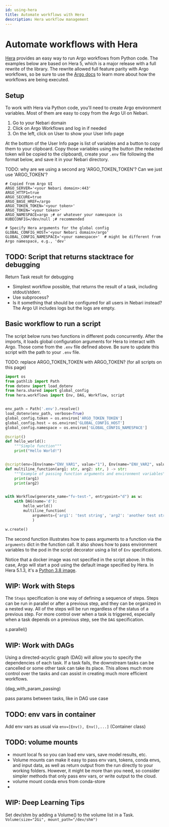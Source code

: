 ```yaml
---
id: using-hera
title: Automate workflows with Hera
description: Hera workflow management
---
```


# Automate workflows with Hera

[Hera](https://hera-workflows.readthedocs.io/) provides an easy way to run Argo workflows from Python code. The examples below are based on Hera 5, which is a major release with a full rewrite of the library.  The rewrite allowed full feature parity with Argo workflows, so be sure to use the [Argo docs](https://argoproj.github.io/argo-workflows/) to learn more about how the workflows are being executed.

## Setup

To work with Hera via Python code, you'll need to create Argo environment variables.  Most of them are easy to copy from the Argo UI on Nebari.

1. Go to your Nebari domain
2. Click on Argo Workflows and log in if needed
3. On the left, click on User to show your User Info page

At the bottom of the User Info page is list of variables and a button to copy them to your clipboard.  Copy those variables using the button (the redacted token will be copied to the clipboard), create your `.env` file following the format below, and save it in your Nebari directory.

TODO: why are we using a second arg 'ARGO_TOKEN_TOKEN'?  Can we just use 'ARGO_TOKEN'?

```
# Copied from Argo UI
ARGO_SERVER='<your Nebari domain>:443'
ARGO_HTTP1=true
ARGO_SECURE=true
ARGO_BASE_HREF=/argo
ARGO_TOKEN_TOKEN='<your token>'
ARGO_TOKEN='<your token>'
ARGO_NAMESPACE=argo ;# or whatever your namespace is
KUBECONFIG=/dev/null ;# recommended

# Specify Hera arguments for the global config
GLOBAL_CONFIG_HOST='<your Nebari domain>/argo'
GLOBAL_CONFIG_NAMESPACE='<your namespace>'  # might be different from Argo namespace, e.g., 'dev'
```

## TODO: Script that returns stacktrace for debugging

Return Task result for debugging
- Simplest workflow possible, that returns the result of a task, including stdout/stderr.
- Use subprocess?
- Is it something that should be configured for all users in Nebari instead?  The Argo UI includes logs but the logs are empty.

## Basic workflow to run a script

The script below runs two functions in different pods concurrently.  After the imports, it loads global configuration arguments for Hera to interact with Argo.  Those come from the `.env` file defined above.  Be sure to update this script with the path to your `.env` file.

TODO: replace ARGO_TOKEN_TOKEN with ARGO_TOKEN? (for all scripts on this page)

```python
import os
from pathlib import Path
from dotenv import load_dotenv
from hera.shared import global_config
from hera.workflows import Env, DAG, Workflow, script


env_path = Path('.env').resolve()
load_dotenv(env_path, verbose=True)
global_config.token = os.environ['ARGO_TOKEN_TOKEN']
global_config.host = os.environ['GLOBAL_CONFIG_HOST']
global_config.namespace = os.environ['GLOBAL_CONFIG_NAMESPACE']

@script()
def hello_world():
    """Simple function"""
    print("Hello World!")


@script(env=[Env(name="ENV_VAR1", value="1"), Env(name="ENV_VAR2", value="2")])
def multiline_function(arg1: str, arg2: str, ) -> str:
    """Example of passing function arguments and environment variables"""
    print(arg1)
    print(arg2)


with Workflow(generate_name="fv-test-", entrypoint="d") as w:
    with DAG(name='d'):
        hello_world()
        multiline_function(
            arguments={'arg1': 'test string', 'arg2': 'another test string'}
            )

w.create()
```
The second function illustrates how to pass arguments to a function via the `arguments` dict in the function call.  It also shows how to pass environment variables to the pod in the script decorator using a list of `Env` specifications.

Notice that a docker image was not specified in the script above.  In this case, Argo will start a pod using the default image specified by Hera.  In Hera 5.1.3, it's a [Python 3.8 image](https://github.com/argoproj-labs/hera/blob/3fd01f75059823da2338ef02488d2c71306818bf/src/hera/shared/_global_config.py#L37).

## WIP: Work with Steps

The `Steps` specification is one way of defining a sequence of steps.  Steps can be run in parallel or after a previous step, and they can be organized in a nested way.  All of the steps will be run regardless of the status of a previous step.  For more control over when a task is triggered, especially when a task depends on a previous step, see the `DAG` specification.

s.parallel()

## WIP: Work with DAGs

Using a directed-acyclic graph (DAG) will allow you to specify the dependencies of each task.  If a task fails, the downstream tasks can be cancelled or some other task can take its place.  This allows much more control over the tasks and can assist in creating much more efficient workflows.

(dag_with_param_passing)

pass params between tasks, like in DAG use case

## TODO: env vars in container
Add env vars as usual via `env=[Env(), Env(),...]` (Container class)

## TODO: volume mounts
- mount local fs so you can load env vars, save model results, etc.
- Volume mounts can make it easy to pass env vars, tokens, conda envs, and input data, as well as return output from the run directly to your working folders.  However, it might be more than you need, so consider simpler methods that only pass env vars, or write output to the cloud.
- volume mount conda envs from conda-store
-
## WIP: Deep Learning Tips
Set dev/shm by adding a Volume() to the volume list in a Task.  `Volume(size="2Gi", mount_path="/dev/shm")`
